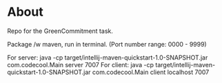 # About

Repo for the GreenCommitment task.

Package /w maven, run in terminal. (Port number range: 0000 - 9999)

For server: java -cp target/intellij-maven-quickstart-1.0-SNAPSHOT.jar com.codecool.Main server 7007
For client: java -cp target/intellij-maven-quickstart-1.0-SNAPSHOT.jar com.codecool.Main client localhost 7007
